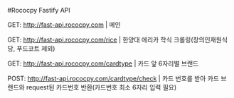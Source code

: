 #Rococpy Fastify API

GET: http://fast-api.rococpy.com | 메인

GET: http://fast-api.rococpy.com/rice | 한양대 에리카 학식 크롤링(창의인재원식당, 푸드코트 제외)

GET: http://fast-api.rococpy.com/cardtype | 카드 앞 6자리별 브랜드

POST: http://fast-api.rococpy.com/cardtype/check | 카드 번호를 받아 카드 브랜드와 request된 카드번호 반환(카드번호 최소 6자리 입력 필요)

